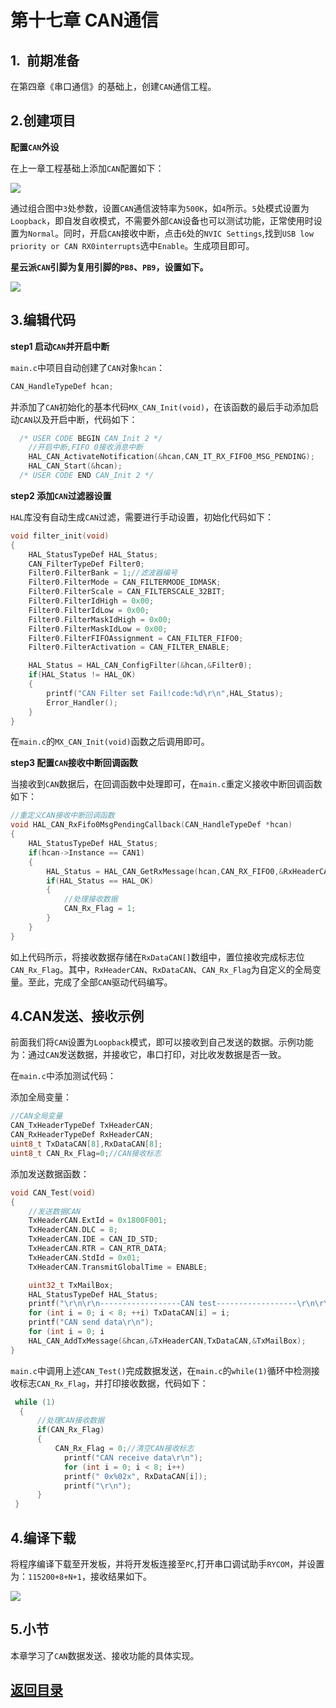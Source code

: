 # 第十七章 CAN通信

## 1.  前期准备

在第四章《串口通信》的基础上，创建`CAN`通信工程。

## 2.创建项目

**配置`CAN`外设**

在上一章工程基础上添加`CAN`配置如下：

![](images/setcan.jpg)

通过组合图中`3`处参数，设置`CAN`通信波特率为`500K`，如`4`所示。`5`处模式设置为`Loopback`，即自发自收模式，不需要外部`CAN`设备也可以测试功能，正常使用时设置为`Normal`。同时，开启`CAN`接收中断，点击`6`处的`NVIC Settings`,找到`USB low priority or CAN RX0interrupts`选中`Enable`。生成项目即可。

**星云派`CAN`引脚为复用引脚的`PB8`、`PB9`，设置如下。**

![](images/PB9.png)

## 3.编辑代码

**step1 启动`CAN`并开启中断**

`main.c`中项目自动创建了`CAN`对象`hcan`：

```c
CAN_HandleTypeDef hcan;
```

并添加了`CAN`初始化的基本代码`MX_CAN_Init(void)`，在该函数的最后手动添加启动`CAN`以及开启中断，代码如下：

```c
  /* USER CODE BEGIN CAN_Init 2 */
    //开启中断,FIFO 0接收消息中断
    HAL_CAN_ActivateNotification(&hcan,CAN_IT_RX_FIFO0_MSG_PENDING);
    HAL_CAN_Start(&hcan);
  /* USER CODE END CAN_Init 2 */
```

**step2 添加`CAN`过滤器设置**

`HAL`库没有自动生成`CAN`过滤，需要进行手动设置，初始化代码如下：

```c
void filter_init(void)
{
    HAL_StatusTypeDef HAL_Status;
    CAN_FilterTypeDef Filter0;
    Filter0.FilterBank = 1;//滤波器编号
    Filter0.FilterMode = CAN_FILTERMODE_IDMASK;
    Filter0.FilterScale = CAN_FILTERSCALE_32BIT;
    Filter0.FilterIdHigh = 0x00;
    Filter0.FilterIdLow = 0x00;
    Filter0.FilterMaskIdHigh = 0x00;
    Filter0.FilterMaskIdLow = 0x00;
    Filter0.FilterFIFOAssignment = CAN_FILTER_FIFO0;
    Filter0.FilterActivation = CAN_FILTER_ENABLE;

    HAL_Status = HAL_CAN_ConfigFilter(&hcan,&Filter0);
    if(HAL_Status != HAL_OK)
    {
        printf("CAN Filter set Fail!code:%d\r\n",HAL_Status);
        Error_Handler();
    }
}
```

在`main.c`的`MX_CAN_Init(void)`函数之后调用即可。

**step3 配置`CAN`接收中断回调函数**

当接收到`CAN`数据后，在回调函数中处理即可，在`main.c`重定义接收中断回调函数如下：

```c
//重定义CAN接收中断回调函数
void HAL_CAN_RxFifo0MsgPendingCallback(CAN_HandleTypeDef *hcan)
{
    HAL_StatusTypeDef HAL_Status;
    if(hcan->Instance == CAN1)
    {
        HAL_Status = HAL_CAN_GetRxMessage(hcan,CAN_RX_FIFO0,&RxHeaderCAN,RxDataCAN);
        if(HAL_Status == HAL_OK)
        {
            //处理接收数据
            CAN_Rx_Flag = 1;
        }
    }
}
```

如上代码所示，将接收数据存储在`RxDataCAN[]`数组中，置位接收完成标志位`CAN_Rx_Flag`。其中，`RxHeaderCAN`、`RxDataCAN`、`CAN_Rx_Flag`为自定义的全局变量。至此，完成了全部`CAN`驱动代码编写。

## 4.CAN发送、接收示例

前面我们将`CAN`设置为`Loopback`模式，即可以接收到自己发送的数据。示例功能为：通过`CAN`发送数据，并接收它，串口打印，对比收发数据是否一致。

在`main.c`中添加测试代码：

添加全局变量：

```c
//CAN全局变量
CAN_TxHeaderTypeDef TxHeaderCAN;
CAN_RxHeaderTypeDef RxHeaderCAN;
uint8_t TxDataCAN[8],RxDataCAN[8];
uint8_t CAN_Rx_Flag=0;//CAN接收标志
```

添加发送数据函数：

```c
void CAN_Test(void)
{
    //发送数据CAN
    TxHeaderCAN.ExtId = 0x1800F001;
    TxHeaderCAN.DLC = 8;
    TxHeaderCAN.IDE = CAN_ID_STD;
    TxHeaderCAN.RTR = CAN_RTR_DATA;
    TxHeaderCAN.StdId = 0x01;
    TxHeaderCAN.TransmitGlobalTime = ENABLE;

    uint32_t TxMailBox;
    HAL_StatusTypeDef HAL_Status;
    printf("\r\n\r\n------------------CAN test------------------\r\n\r\n");
    for (int i = 0; i < 8; ++i) TxDataCAN[i] = i;
    printf("CAN send data\r\n");
    for (int i = 0; i 
    HAL_CAN_AddTxMessage(&hcan,&TxHeaderCAN,TxDataCAN,&TxMailBox);
}
```

`main.c`中调用上述`CAN_Test()`完成数据发送，在`main.c`的`while(1)`循环中检测接收标志`CAN_Rx_Flag`，并打印接收数据，代码如下：

```c
 while (1)
  {
      //处理CAN接收数据
      if(CAN_Rx_Flag)
      {
          CAN_Rx_Flag = 0;//清空CAN接收标志
      		printf("CAN receive data\r\n");
      		for (int i = 0; i < 8; i++)
        	printf(" 0x%02x", RxDataCAN[i]);
      		printf("\r\n");
      }
 }
```

## 4.编译下载

将程序编译下载至开发板，并将开发板连接至`PC`,打开串口调试助手`RYCOM`，并设置为：`115200+8+N+1`，接收结果如下。

![](images/can.png)

## 5.小节

本章学习了`CAN`数据发送、接收功能的具体实现。
## [返回目录][1]
[1]: https://gitee.com/rymcu-community/nebula-pi-stm32/blob/master/README.md
